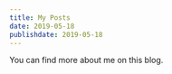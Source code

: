 ```yaml
---
title: My Posts
date: 2019-05-18
publishdate: 2019-05-18
---
```


You can find more about me on this blog.